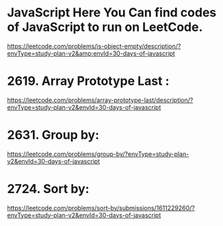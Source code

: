 # JavaScript Here You Can find codes of JavaScript to run on LeetCode.
https://leetcode.com/problems/is-object-empty/description/?envType=study-plan-v2&amp;envId=30-days-of-javascript
# 2619. Array Prototype Last :
https://leetcode.com/problems/array-prototype-last/description/?envType=study-plan-v2&envId=30-days-of-javascript
# 2631. Group by: 
https://leetcode.com/problems/group-by/?envType=study-plan-v2&envId=30-days-of-javascript
# 2724. Sort by: 
https://leetcode.com/problems/sort-by/submissions/1611229260/?envType=study-plan-v2&envId=30-days-of-javascript
